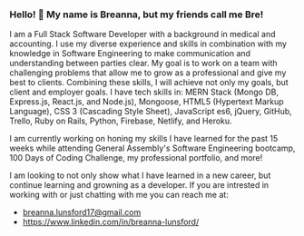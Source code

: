 ### Hello! 👋 My name is Breanna, but my friends call me Bre!

<!--
**blunsford2017/blunsford2017** is a ✨ _special_ ✨ repository because its `README.md` (this file) appears on your GitHub profile.

Here are some ideas to get you started:

- 🔭 I’m currently working on ...
- 🌱 I’m currently learning ...
- 👯 I’m looking to collaborate on ...
- 🤔 I’m looking for help with ...
- 💬 Ask me about ...
- 📫 How to reach me: ...
- 😄 Pronouns: ...
- ⚡ Fun fact: ...
-->
I am a Full Stack Software Developer with a background in medical and accounting. I use my diverse experience and skills in combination with my knowledge in Software Engineering to make communication and understanding between parties clear. My goal is to work on a team with challenging problems that allow me to grow as a professional and give my best to clients. Combining these skills, I will achieve not only my goals, but client and employer goals. I have tech skills in: MERN Stack (Mongo DB, Express.js, React.js, and Node.js), Mongoose, HTML5 (Hypertext Markup Language), CSS 3 (Cascading Style Sheet), JavaScript es6, jQuery, GitHub, Trello, Ruby on Rails, Python, Firebase, Netlify, and Heroku.

I am currently working on honing my skills I have learned for the past 15 weeks while attending General Assembly's Software Engineering bootcamp, 100 Days of Coding Challenge, my professional portfolio, and more!

I am looking to not only show what I have learned in a new career, but continue learning and growning as a developer.
If you are intrested in working with or just chatting with me you can reach me at:
- breanna.lunsford17@gmail.com
- https://www.linkedin.com/in/breanna-lunsford/
